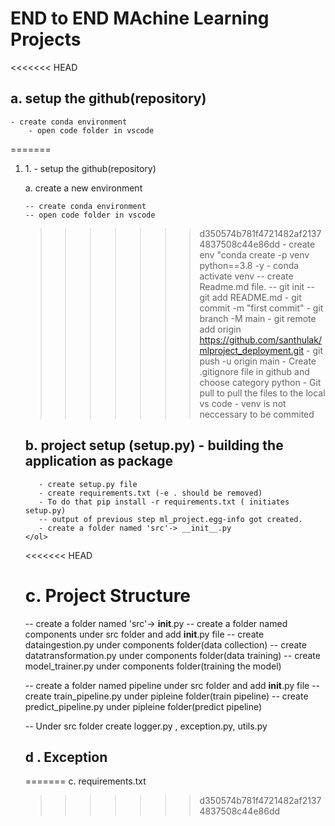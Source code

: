 # END to END MAchine Learning Projects

<<<<<<< HEAD


## a. setup the github(repository)
    - create conda environment
		- open code folder in vscode
=======
<ol>
<li>1.  - setup the github(repository)
	
  a. create a new environment
	
    -- create conda environment	
    -- open code folder in vscode
	
>>>>>>> d350574b781f4721482af21374837508c44e86dd
		- create env "conda create -p venv  python==3.8 -y
		- conda activate venv
    -- create Readme.md file.
         --    git init
        --     git add README.md
        -     git commit -m "first commit"
        -     git branch -M main
        -     git remote add origin https://github.com/santhulak/mlproject_deployment.git
        -     git push -u origin main
      - Create .gitignore file in github and choose category python
      - Git pull to pull the files to the local vs code
      - venv is not neccessary to be commited
 ## b. project setup (setup.py) - building the application as package
       - create setup.py file
       - create requirements.txt (-e . should be removed)
       - To do that pip install -r requirements.txt ( initiates setup.py)
       -- output of previous step ml_project.egg-info got created.
       - create a folder named 'src'-> __init__.py
    </ol>   
              
<<<<<<< HEAD
# c. Project Structure

-- create a folder named 'src'-> __init__.py
-- create a folder named components under src folder and add __init__.py file
-- create dataingestion.py under components folder(data collection)
-- create datatransformation.py under components folder(data training)
-- create model_trainer.py under components folder(training the model)

-- create a folder named pipeline under src folder and add __init__.py file
-- create train_pipeline.py under pipleine folder(train pipeline)
-- create predict_pipeline.py under pipleine folder(predict pipeline)


-- Under src folder create logger.py , exception.py, utils.py


## d . Exception
=======
  c. requirements.txt
>>>>>>> d350574b781f4721482af21374837508c44e86dd
